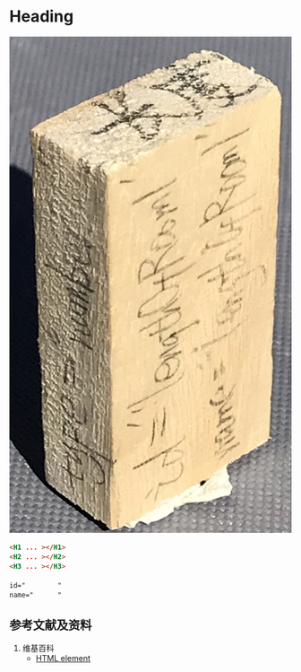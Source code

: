 ﻿# Heading

![](/images/用实体模型表达Web前端开发的基本组件/Form(input)/input01.jpg)

```html
<H1 ... ></H1>
<H2 ... ></H2>
<H3 ... ></H3>

id="		"
name="		"
```

## 参考文献及资料

1. 维基百科
	- [HTML element](https://en.wikipedia.org/wiki/HTML_element) 